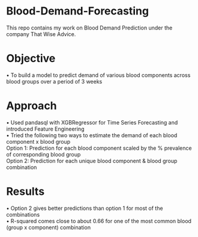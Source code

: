 # Blood-Demand-Forecasting
This repo contains my work on Blood Demand Prediction under the company That Wise Advice.
# Objective 
• To build a model to predict demand of various blood components across blood groups over a period of 3 weeks
# Approach 
• Used pandasql with XGBRegressor for Time Series Forecasting and introduced Feature Engineering  
• Tried the following two ways to estimate the demand of each blood component x blood group  
Option 1: Prediction for each blood component scaled by the % prevalence of corresponding blood group  
Option 2: Prediction for each unique blood component & blood group combination  
# Results   
• Option 2 gives better predictions than option 1 for most of the combinations  
• R-squared comes close to about 0.66 for one of the most common blood (group x component) combination
